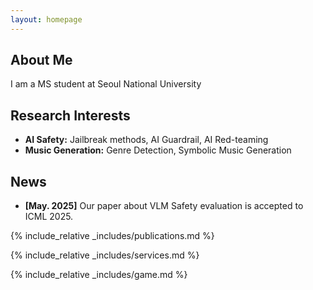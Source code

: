 ```yaml
---
layout: homepage
---
```


## About Me

I am a MS student at Seoul National University

## Research Interests

- **AI Safety:** Jailbreak methods, AI Guardrail, AI Red-teaming
- **Music Generation:** Genre Detection, Symbolic Music Generation

## News

- **[May. 2025]** Our paper about VLM Safety evaluation is accepted to ICML 2025.

{% include_relative _includes/publications.md %}

{% include_relative _includes/services.md %}

{% include_relative _includes/game.md %}
